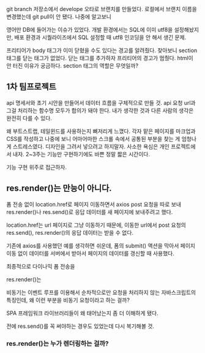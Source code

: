 git branch
저장소에서 develope 오타로 브랜치를 만들었다. 로컬에서 브랜치 이름을 변경했는데 git pull이 안 됐다. 나중에 알고보니

영어만 DB에 들어가는 이슈가 있었다.
개발 환경에서는 SQL에 이미 utf8을 설정해놨지만, 배포 환경과 시퀄라이즈에서 SQL 설정할 때 utf8 인코딩을 안 해서 생긴 문제.

프리티어가 body 태그가 이미 닫혔을 수도 있다는 경고를 알려줬다.
찾아보니 section 태그를 닫는 태그가 없었다. 닫는 태그를 추가하자 프리티어의 경고가 멈췄다.
html이 안 터진 이유가 궁금하다. section 태그의 역할은 무엇일까?

## 1차 팀프로젝트

api 명세서와 초기 시안을 만들어서 데이터 흐름을 구체적으로 만들 것.
api 요청 url과 그걸 처리하는 함수명 모두가 합의가 돼야 한다.
내가 생각한 것과 다른 사람의 생각은 완전히 다를 수 있다.

왜 부트스트랩, 테일윈드를 사용하는지 뼈저리게 느꼈다.
각자 맡은 페이지를 마크업과 CSS를 작성하고 나중에 보니 어마어마한 스크롤 속에서 공통된 부분을 찾는 게 엄청나게 스트레스였다.
디자인을 그려서 넣으려고 하지말자. 사소한 욕심은 개인 프로젝트에서 내자. 2~3주는 기능만 구현하기에도 바쁜 정말 짧은 시간이다.

기능 구현 위주로 접근하자.

## res.render()는 만능이 아니다.

폼 전송 없이 location.href로 페이지 이동하면서 axios post 요청을 따로 보내 res.render()나 res.send()로 응답 데이터를 새 페이지에 보내주려고 했다.

location.href는 url 페이지로 그냥 이동하기 때문에, 이동한 url에서 post 요청의 res.send(), res.render()의 응답 데이터는 받을 수 없다.

기존에 axios를 사용했던 예를 생각하면 쉬운데, 폼의 submit() 액션을 막아서 페이지 이동 없이 데이터를 서버에서 받아서 페이지의 데이터를 갱신할 때 사용했다.

최종적으로 다이나믹 폼 전송을

res.render()는

비동기는 이벤트 루프를 이용해서 순차적으로만 요청을 처리하지 않는 자바스크립트의 특징인데, 왜 이런 부분을 비동기 요청이라고 하는 걸까?

SPA 프레임워크 라이브러리들이 왜 태어났는지 좀 더 이해하게 됐다.

전에 res.send()를 꼭 써야하는 경우도 있었는데 다시 복기해볼 것.

### res.render()는 누가 렌더링하는 걸까?
